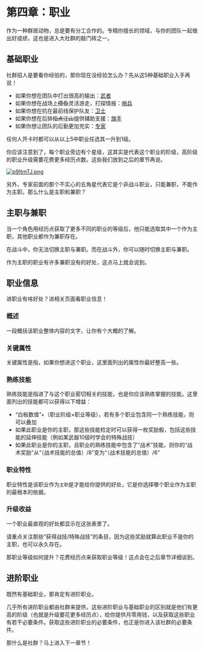 # 第四章：职业

作为一种群居动物，总是要有分工合作的。专精你擅长的领域，与你的团队一起做出好成绩，这也是进入大社群的敲门砖之一。

## 基础职业

社群招人是要看你经验的，那你现在没经验怎么办？先从这5种基础职业入手再说！

* 如果你想在团队中打出很高的输出：<a href="../../data/social/basicJob/Warrior" target="_blank">武者</a>
* 如果你想在战场上<del>摸鱼</del>灵活游走，打探情报：<a href="../../data/social/basicJob/Sentinel" target="_blank">哨兵</a>
* 如果你想在抗在最前线保护队友：<a href="../../data/social/basicJob/Guard" target="_blank">卫士</a>
* 如果你想在后排<del>指点江山</del>提供辅助支援：<a href="../../data/social/basicJob/Standard-bearer" target="_blank">旗手</a>
* 如果你想让团队的后勤更加充实：<a href="../../data/social/basicJob/Specialist" target="_blank">专家</a>

任何人开卡时都可以从以上5中职业任选其一升到1级。

你应该注意到了，每个职业旁边有个星级，这其实是代表这个职业的阶级，高阶级的职业升级需要花费更多经历点数。这些我们放到之后的章节再说。

[![p9ItmTJ.png](https://s1.ax1x.com/2023/05/21/p9ItmTJ.png)](https://imgse.com/i/p9ItmTJ)

另外，专家前面的那个不实心的五角星代表它是个非战斗职业，只能兼职，不能作为主职。那么什么是主职和兼职？

## 主职与兼职

当一个角色用经历点获取了更多不同的职业的等级后，他只能选取其中一个作为主职，其他职业都作为兼职存在。

在战斗中，你无法切换主职与兼职。而在战斗外，你可以随时切换主职与兼职。

作为主职的职业有许多兼职没有的好处，这点马上就会说到。

## 职业信息

进职业有啥好处？进相关页面看职业信息！

### 概述

一段概括该职业整体内容的文字，让你有个大概的了解。

### 关键属性

关键属性是指，如果你想进这个职业，这里面列出的属性你最好整高一些。

### 熟练技能

熟练技能是指进了与这个职业密切相关的技能，也是你应该熟练掌握的技能。这里面列出的技能都可以获得以下增益：

* “白板数值”+（职业阶级×职业等级），若有多个职业包含同一个熟练技能，则可以叠加
* 如果此职业是你的主职，那这些技能检定时可以获得一枚奖励骰，包括这些技能的延伸技能（例如某武器10级时学会的特殊战技）
* 如果此职业是你的主职，且职业的熟练技能中包含了“战术”技能，则你的“战术奖励”从“（战术技能的总值）/8”变为“（战术技能的总值）/6”

### 职业特性

职业特性是该职业作为`主职`是才能给你提供的好处，它是你选择哪个职业作为主职的最根本的依据。

### 升级收益

一个职业最直观的好处都显示在这张表里了。

请重点关注那些“获得战技/特殊战技”的条目，因为这些奖励就算此职业不是你的主职，也可以永久存在。

那职业等级如何提升？花费经历点来获取职业等级！这点会在之后章节详细谈到。

## 进阶职业

既然有基础职业，那肯定有进阶职业。

几乎所有进阶职业都由社群来提供，这些进阶职业与基础职业的区别就是他们有更高的阶级（也就是升级要花更多经历点），给你提供月零用钱，以及获取这些职业有若干必要条件。获取这些进阶职业的必要条件，也正是你进入该社群的必要条件。

那什么是社群？马上进入下一章节！



